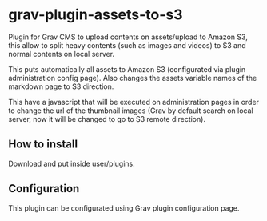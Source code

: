# grav-plugin-assets-to-s3
Plugin for Grav CMS to upload contents on assets/upload to Amazon S3, this allow to split heavy contents (such as images and videos) to S3 and normal contents on local server.

This puts automatically all assets to Amazon S3 (configurated via plugin administration config page). Also changes the assets variable names of the markdown page to S3 direction.

This have a javascript that will be executed on administration pages in order to change the url of the thumbnail images (Grav by default search on local server, now it will be changed to go to S3 remote direction).

## How to install
Download and put inside user/plugins.

## Configuration
This plugin can be configurated using Grav plugin configuration page.
